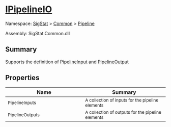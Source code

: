 # [IPipelineIO](./IPipelineIO.md)

Namespace: [SigStat]() > [Common](./../README.md) > [Pipeline](./README.md)

Assembly: SigStat.Common.dll

## Summary
Supports the definition of [PipelineInput](../../../../../docs/md/SigStat/Common/Pipeline/PipelineInput.md) and [PipelineOutput](../../../../../docs/md/SigStat/Common/Pipeline/PipelineOutput.md)

## Properties

| Name<div><a href="#"><img width=400></a></div> | Summary<div><a href="#"><img width=475></a></div> | 
| --- | --- | 
| <sub>PipelineInputs</sub> | <sub>A collection of inputs for the pipeline elements</sub> | 
| <sub>PipelineOutputs</sub> | <sub>A collection of outputs for the pipeline elements</sub> | 


